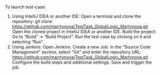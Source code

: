 To launch test-case:
1. Using IntelliJ IDEA or another IDE:
Open a terminal and clone the repository:
git clone https://github.com/marrtynova/TestTask_GlobalLogic_Martynova.git
Open the cloned project in IntelliJ IDEA or another IDE. 
Build the project: Go to “Build” -> “Build Project”.
Run the test case by clicking on it and selecting “Run”.
2. Using Jenkins:
Open Jenkins.
Create a new Job.
In the "Source Code Management" section, select "Git" and enter the repository URL: https://github.com/marrtynova/TestTask_GlobalLogic_Martynova.git
Configure the build steps and additional settings.
Save and trigger the job.
